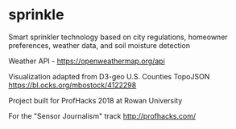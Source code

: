 # sprinkle
Smart sprinkler technology based on city regulations, homeowner preferences, weather data, and soil moisture detection

Weather API - https://openweathermap.org/api

Visualization adapted from D3-geo U.S. Counties TopoJSON https://bl.ocks.org/mbostock/4122298

Project built for ProfHacks 2018 at Rowan University

For the "Sensor Journalism" track
http://profhacks.com/
